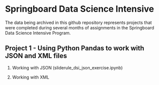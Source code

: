 # Springboard Data Science Intensive

The data being archived in this github repository represents projects that were completed during several months of assignments in the Springboard Data Science Intensive Program.

## Project 1 - Using Python Pandas to work with JSON and XML files 

1. Working with JSON (sliderule_dsi_json_exercise.ipynb)

2. Working with XML
